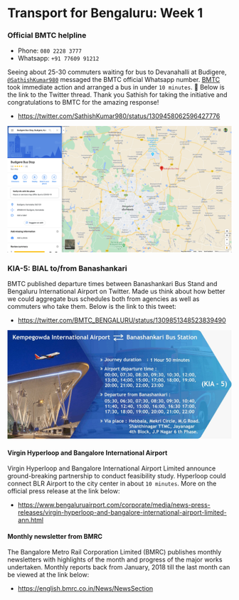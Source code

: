 # Transport for Bengaluru: Week 1


### Official BMTC helpline
- Phone: `080 2228 3777`
- Whatsapp: `+91 77609 91212`

Seeing about 25-30 commuters waiting for bus to Devanahalli at Budigere, [`@SathishKumar980`](https://twitter.com/SathishKumar980) messaged the BMTC official Whatsapp number. [BMTC](https://twitter.com/BMTC_BENGALURU) took immediate action and arranged a bus in under `10 minutes`. 👏 Below is the link to the Twitter thread. Thank you Sathish for taking the initiative and congratulations to BMTC for the amazing response!

- https://twitter.com/SathishKumar980/status/1309458062596427776

![](images/budigere-bus-stop.png)


### KIA-5: BIAL to/from Banashankari
BMTC published departure times between Banashankari Bus Stand and Bengaluru International Airport on Twitter. Made us think about how better we could aggregate bus schedules both from agencies as well as commuters who take them. Below is the link to this tweet:

- https://twitter.com/BMTC_BENGALURU/status/1309851348523839490

![](images/bial-to-banashankari.jpg)


#### Virgin Hyperloop and Bangalore International Airport
Virgin Hyperloop and Bangalore International Airport Limited announce ground-breaking partnership to conduct feasibility study. Hyperloop could connect BLR Airport to the city center in about `10 minutes`. More on the official press release at the link below:
- https://www.bengaluruairport.com/corporate/media/news-press-releases/virgin-hyperloop-and-bangalore-international-airport-limited-ann.html


#### Monthly newsletter from BMRC
The Bangalore Metro Rail Corporation Limited (BMRC) publishes monthly newsletters with highlights of the month and progress of the major works undertaken. Monthly reports back from January, 2018 till the last month can be viewed at the link below:
- https://english.bmrc.co.in/News/NewsSection